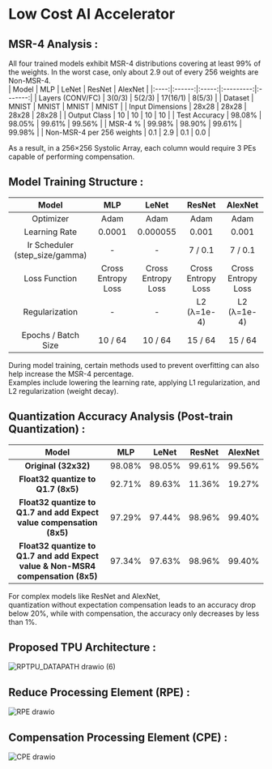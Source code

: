 # Low Cost AI Accelerator   

## MSR-4 Analysis : 
All four trained models exhibit MSR-4 distributions covering at least 99% of the weights. In the worst case, only about 2.9 out of every 256 weights are Non-MSR-4.  
| Model       | MLP     | LeNet   | ResNet  | AlexNet |
|:----:|:------:|:-----:|:---------:|:-------:|
| Layers (CONV/FC) | 3(0/3) | 5(2/3) | 17(16/1) | 8(5/3) |
| Dataset     | MNIST   | MNIST   | MNIST   | MNIST   |
| Input Dimensions | 28x28  | 28x28  | 28x28  | 28x28  |
| Output Class | 10      | 10      | 10      | 10      |
| Test Accuracy | 98.08% | 98.05% | 99.61% | 99.56% |
| MSR-4 %     | 99.98%  | 98.90%  | 99.61%  | 99.98%  |
| Non-MSR-4 per 256 weights | 0.1     | 2.9     | 0.1     | 0.0     |

As a result, in a 256×256 Systolic Array, each column would require 3 PEs capable of performing compensation.  


## Model Training Structure :  
| Model       | MLP     | LeNet   | ResNet  | AlexNet |
|:-----------:|:-------:|:-------:|:-------:|:-------:|
| Optimizer   | Adam    | Adam    | Adam    | Adam    |
| Learning Rate | 0.0001 | 0.000055 | 0.001   | 0.001   |
| Ir Scheduler (step_size/gamma) | -       | -       | 7 / 0.1  | 7 / 0.1  |
| Loss Function | Cross Entropy Loss | Cross Entropy Loss | Cross Entropy Loss | Cross Entropy Loss |
| Regularization | -       | -       | L2 (λ=1e-4) | L2 (λ=1e-4) |
| Epochs / Batch Size | 10 / 64 | 10 / 64 | 15 / 64 | 15 / 64 |

During model training, certain methods used to prevent overfitting can also help increase the MSR-4 percentage.   
Examples include lowering the learning rate, applying L1 regularization, and L2 regularization (weight decay).  


## Quantization Accuracy Analysis (Post-train Quantization) :  
| Model       | MLP     | LeNet   | ResNet  | AlexNet |
|:-----------:|:-------:|:-------:|:-------:|:-------:|
| **Original (32x32)** | 98.08%  | 98.05%  | 99.61%  | 99.56%  |
| **Float32 quantize to Q1.7 (8x5)** | 92.71%  | 89.63%  | 11.36%  | 19.27%  |
| **Float32 quantize to Q1.7 and add Expect value compensation (8x5)** | 97.29%  | 97.44%  | 98.96%  | 99.40%  |
| **Float32 quantize to Q1.7 and add Expect value & Non-MSR4 compensation (8x5)** | 97.34%  | 97.63%  | 98.96%  | 99.40%  |

For complex models like ResNet and AlexNet,   
quantization without expectation compensation leads to an accuracy drop below 20%, while with compensation, the accuracy only decreases by less than 1%.  
  


## Proposed TPU Architecture :  
![RPTPU_DATAPATH drawio (6)](https://github.com/user-attachments/assets/fb4c0342-37bb-40c0-9241-e5ba87262708)

## Reduce Processing Element (RPE) :   
![RPE drawio](https://github.com/user-attachments/assets/c790f418-5e94-47a2-b850-18127da7769d)

## Compensation Processing Element (CPE) :  
![CPE drawio](https://github.com/user-attachments/assets/e12d8fac-3e1d-444b-9175-dcd8a724af95)
